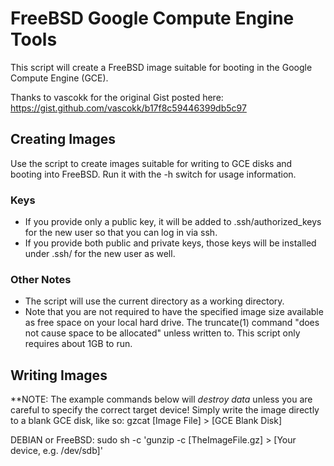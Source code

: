 FreeBSD Google Compute Engine Tools
===================================

This script will create a FreeBSD image suitable for booting in the Google Compute Engine (GCE).

Thanks to vascokk for the original Gist posted here: https://gist.github.com/vascokk/b17f8c59446399db5c97

## Creating Images
Use the script to create images suitable for writing to GCE disks and booting into FreeBSD.  Run it with the -h switch for usage information.

### Keys
* If you provide only a public key, it will be added to .ssh/authorized_keys for the new user so that you can log in via ssh.
* If you provide both public and private keys, those keys will be installed under .ssh/ for the new user as well.

### Other Notes
* The script will use the current directory as a working directory.
* Note that you are not required to have the specified image size available as free space on your local hard drive.  The truncate(1) command "does not cause space to be allocated" unless written to.  This script only requires about 1GB to run.

## Writing Images
**NOTE: The example commands below will _destroy data_ unless you are careful to specify the correct target device!
Simply write the image directly to a blank GCE disk, like so:
gzcat [Image File] > [GCE Blank Disk]

DEBIAN or FreeBSD: sudo sh -c 'gunzip -c [TheImageFile.gz] > [Your device, e.g. /dev/sdb]'